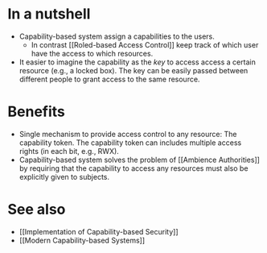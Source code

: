 # In a nutshell
- Capability-based system assign a capabilities to the users.
	- In contrast [[Roled-based Access Control]] keep track of which user have  the access to which resources.
- It easier to imagine the capability as the *key* to access access a certain resource (e.g., a locked box). The key can be easily passed between different people to grant access to the same resource. 

# Benefits
- Single mechanism to provide access control to any resource: The capability token. The capability token can includes multiple access rights (in each bit, e.g., RWX).
- Capability-based system solves the problem of [[Ambience Authorities]] by requiring that the capability to access any resources must also be explicitly given to subjects.
 
# See also	
- [[Implementation of Capability-based Security]]
- [[Modern Capability-based Systems]]